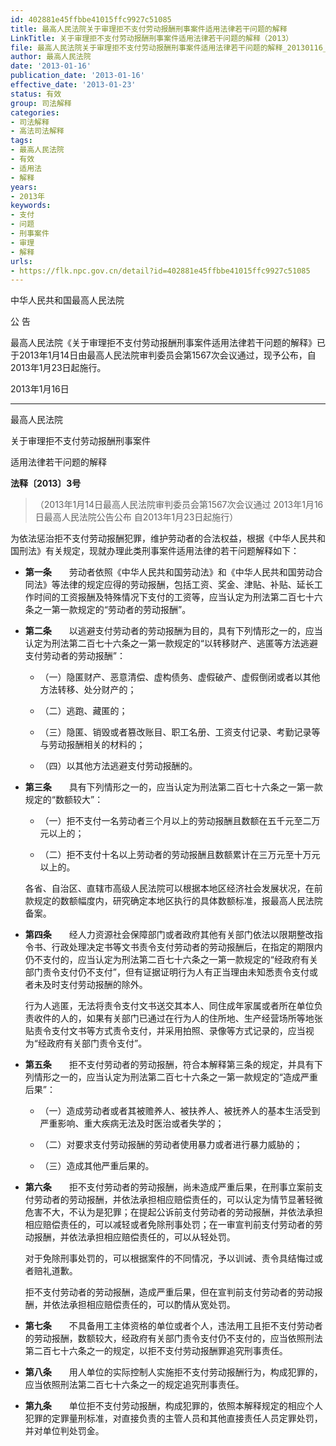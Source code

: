 ```yaml
---
id: 402881e45ffbbe41015ffc9927c51085
title: 最高人民法院关于审理拒不支付劳动报酬刑事案件适用法律若干问题的解释
LinkTitle: 关于审理拒不支付劳动报酬刑事案件适用法律若干问题的解释（2013）
file: 最高人民法院关于审理拒不支付劳动报酬刑事案件适用法律若干问题的解释_20130116_402881e45ffbbe41015ffc9927c51085.docx
author: 最高人民法院
date: '2013-01-16'
publication_date: '2013-01-16'
effective_date: '2013-01-23'
status: 有效
group: 司法解释
categories:
- 司法解释
- 高法司法解释
tags:
- 最高人民法院
- 有效
- 适用法
- 解释
years:
- 2013年
keywords:
- 支付
- 问题
- 刑事案件
- 审理
- 解释
urls:
- https://flk.npc.gov.cn/detail?id=402881e45ffbbe41015ffc9927c51085
---
```


中华人民共和国最高人民法院

公 告

最高人民法院《关于审理拒不支付劳动报酬刑事案件适用法律若干问题的解释》已于2013年1月14日由最高人民法院审判委员会第1567次会议通过，现予公布，自2013年1月23日起施行。

2013年1月16日

---

最高人民法院

关于审理拒不支付劳动报酬刑事案件

适用法律若干问题的解释

**法释〔2013〕3号**

> （2013年1月14日最高人民法院审判委员会第1567次会议通过 2013年1月16日最高人民法院公告公布 自2013年1月23日起施行）

为依法惩治拒不支付劳动报酬犯罪，维护劳动者的合法权益，根据《中华人民共和国刑法》有关规定，现就办理此类刑事案件适用法律的若干问题解释如下：

- **第一条**　　劳动者依照《中华人民共和国劳动法》和《中华人民共和国劳动合同法》等法律的规定应得的劳动报酬，包括工资、奖金、津贴、补贴、延长工作时间的工资报酬及特殊情况下支付的工资等，应当认定为刑法第二百七十六条之一第一款规定的“劳动者的劳动报酬”。

- **第二条**　　以逃避支付劳动者的劳动报酬为目的，具有下列情形之一的，应当认定为刑法第二百七十六条之一第一款规定的“以转移财产、逃匿等方法逃避支付劳动者的劳动报酬”：

  - （一）隐匿财产、恶意清偿、虚构债务、虚假破产、虚假倒闭或者以其他方法转移、处分财产的；

  - （二）逃跑、藏匿的；

  - （三）隐匿、销毁或者篡改账目、职工名册、工资支付记录、考勤记录等与劳动报酬相关的材料的；

  - （四）以其他方法逃避支付劳动报酬的。

- **第三条**　　具有下列情形之一的，应当认定为刑法第二百七十六条之一第一款规定的“数额较大”：

  - （一）拒不支付一名劳动者三个月以上的劳动报酬且数额在五千元至二万元以上的；

  - （二）拒不支付十名以上劳动者的劳动报酬且数额累计在三万元至十万元以上的。

  各省、自治区、直辖市高级人民法院可以根据本地区经济社会发展状况，在前款规定的数额幅度内，研究确定本地区执行的具体数额标准，报最高人民法院备案。

- **第四条**　　经人力资源社会保障部门或者政府其他有关部门依法以限期整改指令书、行政处理决定书等文书责令支付劳动者的劳动报酬后，在指定的期限内仍不支付的，应当认定为刑法第二百七十六条之一第一款规定的“经政府有关部门责令支付仍不支付”，但有证据证明行为人有正当理由未知悉责令支付或者未及时支付劳动报酬的除外。

  行为人逃匿，无法将责令支付文书送交其本人、同住成年家属或者所在单位负责收件的人的，如果有关部门已通过在行为人的住所地、生产经营场所等地张贴责令支付文书等方式责令支付，并采用拍照、录像等方式记录的，应当视为“经政府有关部门责令支付”。

- **第五条**　　拒不支付劳动者的劳动报酬，符合本解释第三条的规定，并具有下列情形之一的，应当认定为刑法第二百七十六条之一第一款规定的“造成严重后果”：

  - （一）造成劳动者或者其被赡养人、被扶养人、被抚养人的基本生活受到严重影响、重大疾病无法及时医治或者失学的；

  - （二）对要求支付劳动报酬的劳动者使用暴力或者进行暴力威胁的；

  - （三）造成其他严重后果的。

- **第六条**　　拒不支付劳动者的劳动报酬，尚未造成严重后果，在刑事立案前支付劳动者的劳动报酬，并依法承担相应赔偿责任的，可以认定为情节显著轻微危害不大，不认为是犯罪；在提起公诉前支付劳动者的劳动报酬，并依法承担相应赔偿责任的，可以减轻或者免除刑事处罚；在一审宣判前支付劳动者的劳动报酬，并依法承担相应赔偿责任的，可以从轻处罚。

  对于免除刑事处罚的，可以根据案件的不同情况，予以训诫、责令具结悔过或者赔礼道歉。

  拒不支付劳动者的劳动报酬，造成严重后果，但在宣判前支付劳动者的劳动报酬，并依法承担相应赔偿责任的，可以酌情从宽处罚。

- **第七条**　　不具备用工主体资格的单位或者个人，违法用工且拒不支付劳动者的劳动报酬，数额较大，经政府有关部门责令支付仍不支付的，应当依照刑法第二百七十六条之一的规定，以拒不支付劳动报酬罪追究刑事责任。

- **第八条**　　用人单位的实际控制人实施拒不支付劳动报酬行为，构成犯罪的，应当依照刑法第二百七十六条之一的规定追究刑事责任。

- **第九条**　　单位拒不支付劳动报酬，构成犯罪的，依照本解释规定的相应个人犯罪的定罪量刑标准，对直接负责的主管人员和其他直接责任人员定罪处罚，并对单位判处罚金。

